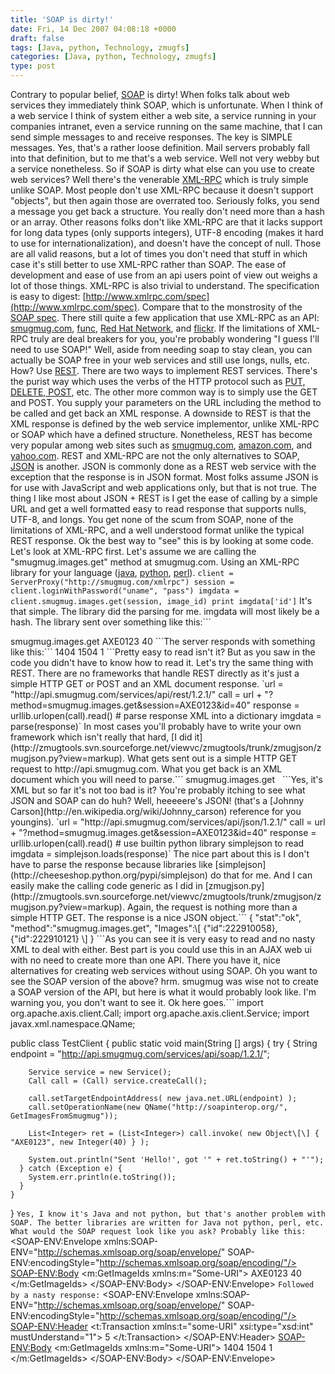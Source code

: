 ```yaml
---
title: 'SOAP is dirty!'
date: Fri, 14 Dec 2007 04:08:18 +0000
draft: false
tags: [Java, python, Technology, zmugfs]
categories: [Java, python, Technology, zmugfs]
type: post
---
```


Contrary to popular belief, [SOAP](http://en.wikipedia.org/wiki/SOAP) is dirty! When folks talk about web services they immediately think SOAP, which is unfortunate. When I think of a web service I think of system either a web site, a service running in your companies intranet, even a service running on the same machine, that I can send simple messages to and receive responses. The key is SIMPLE messages. Yes, that's a rather loose definition. Mail servers probably fall into that definition, but to me that's a web service. Well not very webby but a service nonetheless. So if SOAP is dirty what else can you use to create web services? Well there's the venerable [XML-RPC](http://en.wikipedia.org/wiki/XMLRPC) which is truly simple unlike SOAP. Most people don't use XML-RPC because it doesn't support "objects", but then again those are overrated too. Seriously folks, you send a message you get back a structure. You really don't need more than a hash or an array. Other reasons folks don't like XML-RPC are that it lacks support for long data types (only supports integers), UTF-8 encoding (makes it hard to use for internationalization), and doesn't have the concept of null. Those are all valid reasons, but a lot of times you don't need that stuff in which case it's still better to use XML-RPC rather than SOAP. The ease of development and ease of use from an api users point of view out weighs a lot of those things. XML-RPC is also trivial to understand. The specification is easy to digest: [http://www.xmlrpc.com/spec](http://www.xmlrpc.com/spec). Compare that to the monstrosity of the [SOAP spec](http://www.w3.org/TR/2000/NOTE-SOAP-20000508/). There still quite a few application that use XML-RPC as an API: [smugmug.com](http://smugmug.jot.com/XML-RPC), [func](https://hosted.fedoraproject.org/func/), [Red Hat Network](https://rhn.redhat.com/rhn/apidoc/), and [flickr](http://www.flickr.com/services/api/request.xmlrpc.html). If the limitations of XML-RPC truly are deal breakers for you, you're probably wondering "I guess I'll need to use SOAP!" Well, aside from needing soap to stay clean, you can actually be SOAP free in your web services and still use longs, nulls, etc. How? Use [REST](http://en.wikipedia.org/wiki/Representational_State_Transfer). There are two ways to implement REST services. There's the purist way which uses the verbs of the HTTP protocol such as [PUT, DELETE, POST](http://en.wikipedia.org/wiki/Representational_State_Transfer#RESTful_example:_the_World_Wide_Web), etc. The other more common way is to simply use the GET and POST. You supply your parameters on the URL including the method to be called and get back an XML response. A downside to REST is that the XML response is defined by the web service implementor, unlike XML-RPC or SOAP which have a defined structure. Nonetheless, REST has become very popular among web sites such as [smugmug.com](http://smugmug.jot.com/WikiHome/1.2.0), [amazon.com](http://docs.amazonwebservices.com/AmazonS3/2006-03-01/), and [yahoo.com](http://developer.yahoo.com/traffic/rest/V1/). REST and XML-RPC are not the only alternatives to SOAP, [JSON](http://en.wikipedia.org/wiki/JSON) is another. JSON is commonly done as a REST web service with the exception that the response is in JSON format. Most folks assume JSON is for use with JavaScript and web applications only, but that is not true. The thing I like most about JSON + REST is I get the ease of calling by a simple URL and get a well formatted easy to read response that supports nulls, UTF-8, and longs. You get none of the scum from SOAP, none of the limitations of XML-RPC, and a well understood format unlike the typical REST response. Ok the best way to "see" this is by looking at some code. Let's look at XML-RPC first. Let's assume we are calling the "smugmug.images.get" method at smugmug.com. Using an XML-RPC library for your language ([java](http://xmlrpc.sourceforge.net/), [python](http://docs.python.org/lib/module-xmlrpclib.html), [perl](http://search.cpan.org/~kmacleod/Frontier-RPC-0.07b4/lib/Frontier/Client.pm)). `client = ServerProxy("http://smugmug.com/xmlrpc") session = client.loginWithPassword("uname", "pass") imgdata = client.smugmug.images.get(session, image_id) print imgdata['id']` It's that simple. The library did the parsing for me. imgdata will most likely be a hash. The library sent over something like this:```
<?xml version="1.0"?>
  <methodCall>
    <methodName>smugmug.images.get</methodName>
      <params>
        <param>
          <value><string>AXE0123</string>
        </param>
        <param>
          <value><i4>40</i4></value>
        </param>
      </params>
   </methodCall>
```The server responds with something like this:```
<?xml version="1.0"?>
<methodResponse>
  <array>
    <data>
      <value><i4>1404</i4></value>
      <value><i4>1504</i4></value>
      <value><i4>1</i4></value>
    </data>
  </array>
</methodResponse>
```Pretty easy to read isn't it? But as you saw in the code you didn't have to know how to read it. Let's try the same thing with REST. There are no frameworks that handle REST directly as it's just a simple HTTP GET or POST and an XML document response. `url = "http://api.smugmug.com/services/api/rest/1.2.1/" call = url + "?method=smugmug.images.get&session=AXE0123&id=40" response = urllib.urlopen(call).read() # parse response XML into a dictionary imgdata = parse(response)` In most cases you'll probably have to write your own framework which isn't really that hard, [I did it](http://zmugtools.svn.sourceforge.net/viewvc/zmugtools/trunk/zmugjson/zmugjson.py?view=markup). What gets sent out is a simple HTTP GET request to http://api.smugmug.com. What you get back is an XML document which you will need to parse.```
<?xml version="1.0" encoding="utf-8" ?>
<rsp stat="ok">
 <method>smugmug.images.get</method>
 <Images>
  <Image id="17833"/>
  <Image id="17832"/>
 </Images>
</rsp>
```Yes, it's XML but so far it's not too bad is it? You're probably itching to see what JSON and SOAP can do huh? Well, heeeeere's JSON! (that's a [Johnny Carson](http://en.wikipedia.org/wiki/Johnny_carson) reference for you youngins). `url = "http://api.smugmug.com/services/api/json/1.2.1/" call = url + "?method=smugmug.images.get&session=AXE0123&id=40" response = urllib.urlopen(call).read() # use builtin python library simplejson to read imgdata = simplejson.loads(response)` The nice part about this is I don't have to parse the response because libraries like [simplejson](http://cheeseshop.python.org/pypi/simplejson) do that for me. And I can easily make the calling code generic as I did in [zmugjson.py](http://zmugtools.svn.sourceforge.net/viewvc/zmugtools/trunk/zmugjson/zmugjson.py?view=markup). Again, the request is nothing more than a simple HTTP GET. The response is a nice JSON object.```
{
  "stat":"ok",
  "method":"smugmug.images.get",
  "Images":\[
    {"id":222910058},
    {"id":222910121}
   \]
}
```As you can see it is very easy to read and no nasty XML to deal with either. Best part is you could use this in an AJAX web ui with no need to create more than one API. There you have it, nice alternatives for creating web services without using SOAP. Oh you want to see the SOAP version of the above? hrm. smugmug was wise not to create a SOAP version of the API, but here is what it would probably look like. I'm warning you, you don't want to see it. Ok here goes.```
  import org.apache.axis.client.Call;
  import org.apache.axis.client.Service;
  import javax.xml.namespace.QName;

  public class TestClient {
    public static void main(String \[\] args) {
      try {
        String endpoint =
            "http://api.smugmug.com/services/api/soap/1.2.1/";

        Service service = new Service();
        Call call = (Call) service.createCall();

        call.setTargetEndpointAddress( new java.net.URL(endpoint) );
        call.setOperationName(new QName("http://soapinterop.org/", GetImagesFromSmugmug"));

        List<Integer> ret = (List<Integer>) call.invoke( new Object\[\] { "AXE0123", new Integer(40) } );

        System.out.println("Sent 'Hello!', got '" + ret.toString() + "'");
      } catch (Exception e) {
        System.err.println(e.toString());
      }
    }
  }
```Yes, I know it's Java and not python, but that's another problem with SOAP. The better libraries are written for Java not python, perl, etc. What would the SOAP request look like you ask? Probably like this:```
<SOAP-ENV:Envelope
  xmlns:SOAP-ENV="http://schemas.xmlsoap.org/soap/envelope/"
  SOAP-ENV:encodingStyle="http://schemas.xmlsoap.org/soap/encoding/"/>
   <SOAP-ENV:Body>
       <m:GetImageIds
         xmlns:m="Some-URI">
           <SessionId>AXE0123</SessionId>
           <id>40</id>
       </m:GetImageIds>
   </SOAP-ENV:Body>
</SOAP-ENV:Envelope>
```Followed by a nasty response:```
<SOAP-ENV:Envelope
  xmlns:SOAP-ENV="http://schemas.xmlsoap.org/soap/envelope/"
  SOAP-ENV:encodingStyle="http://schemas.xmlsoap.org/soap/encoding/"/>
   <SOAP-ENV:Header>
       <t:Transaction
         xmlns:t="some-URI"
         xsi:type="xsd:int" mustUnderstand="1">
           5
       </t:Transaction>
   </SOAP-ENV:Header>
   <SOAP-ENV:Body>
       <m:GetImageIds
         xmlns:m="Some-URI">
           <Images>
             <Id>1404</Id>
             <Id>1504</Id>
             <Id>1</Id>
           </Images>
       </m:GetImageIds>
   </SOAP-ENV:Body>
</SOAP-ENV:Envelope>
```Seriously folks, it is truly possible to create web services and software as a service WITHOUT resorting to the evil that SOAP is. So the next time you plan on developing a web services api for your application consider [XML-RPC](http://en.wikipedia.org/wiki/XMLRPC), [REST](http://en.wikipedia.org/wiki/Representational_State_Transfer), and [JSON](http://en.wikipedia.org/wiki/JSON).